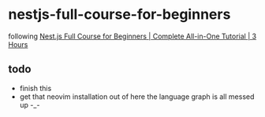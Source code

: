 # nestjs-full-course-for-beginners

following [Nest.js Full Course for Beginners | Complete All-in-One Tutorial | 3 Hours](https://www.youtube.com/watch?v=8_X0nSrzrCw)

## todo

- finish this
- get that neovim installation out of here the language graph is all messed up -_-
